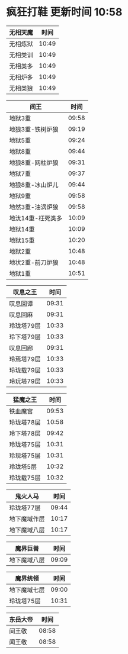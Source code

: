 # 疯狂打鞋 更新时间 10:58

| 无相天魔   | 时间    |
|--------|-------|
| 无相炼狱 | 10:49 |
| 无相类训 | 10:49 |
| 无相类多 | 10:49 |
| 无相炉多 | 10:49 |
| 无相类狼 | 10:49 |

| 间王   | 时间    |
|--------|-------|
| 地狱3重 | 09:58 |
| 地狼3重-铁树炉狼 | 09:19 |
| 地狱5重 | 09:24 |
| 地狱8重 | 09:44 |
| 地狼8重-网柱炉狼 | 09:31 |
| 地狱7重 | 09:37 |
| 地狼8重-冰山炉儿 | 09:44 |
| 地狱9重 | 09:58 |
| 地然3重-油涡炉狼 | 09:58 |
| 地汰14重-枉死类多 | 10:09 |
| 地狱14重 | 10:09 |
| 地狱15重 | 10:20 |
| 地狱2重 | 10:48 |
| 地状2重-前刀炉狼 | 10:48 |
| 地狱1重 | 10:51 |

| 叹息之王   | 时间    |
|--------|-------|
| 叹息回谭 | 09:31 |
| 叹息回麻 | 09:31 |
| 玲珑塔79层 | 10:33 |
| 玲下塔79层 | 10:33 |
| 叹息回廊 | 09:31 |
| 玲焉塔79层 | 10:33 |
| 玲珑载79层 | 10:33 |
| 玲玩塔79层 | 10:33 |

| 猛魔之王   | 时间    |
|--------|-------|
| 铁血魔宫 | 09:53 |
| 玲珑塔78层 | 10:58 |
| 玲下塔78层 | 09:42 |
| 玲珑塔75层 | 10:31 |
| 玲现塔75层 | 10:31 |
| 玲珑塔5层 | 10:32 |
| 玲珑载75层 | 10:32 |

| 鬼火人马   | 时间    |
|--------|-------|
| 玲珑塔77层 | 09:44 |
| 地下魔域作层 | 10:17 |
| 地下魔域八层 | 10:17 |

| 魔界巨兽   | 时间    |
|--------|-------|
| 地下魔域八层 | 09:09 |

| 魔界统领   | 时间    |
|--------|-------|
| 地下魔域七层 | 09:00 |
| 玲珑塔75层 | 10:31 |

| 东岳大帝   | 时间    |
|--------|-------|
| 间王敬 | 08:58 |
| 闻王敬 | 08:58 |